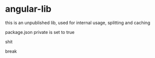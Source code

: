 # angular-lib

this is an unpublished lib, used for internal usage, splitting and caching

package.json private is set to true

shit

break

